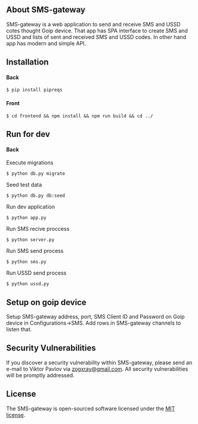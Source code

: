 ## About SMS-gateway

SMS-gateway is a web application to send and receive SMS and USSD cotes thought Goip device. That app has SPA interface to create SMS and USSD and lists of sent and received SMS and USSD codes. In other hand app has modern and simple API.

## Installation

#### Back
```console
$ pip install pipreqs
```

#### Front
```console
$ cd frontend && npm install && npm run build && cd ../
```
## Run for dev

#### Back
Execute migrations
```console
$ python db.py migrate
```
Seed test data
```console
$ python db.py db:seed
```
Run dev application
```console
$ python app.py
```
Run SMS recive proccess
```console
$ python server.py
```
Run SMS send process
```console
$ python sms.py
```
Run USSD send process
```console
$ python ussd.py
```
## Setup on goip device

Setup SMS-gateway address, port, SMS Client ID and Password on Goip device in Configurations->SMS. Add rows in SMS-gateway channels to listen that.

## Security Vulnerabilities

If you discover a security vulnerability within SMS-gateway, please send an e-mail to Viktor Pavlov via [zogxray@gmail.com](mailto:zogxray@gmail.com). All security vulnerabilities will be promptly addressed.

## License

The SMS-gateway is open-sourced software licensed under the [MIT license](https://opensource.org/licenses/MIT).